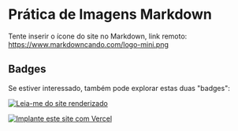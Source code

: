# Prática de Imagens Markdown

Tente inserir o ícone do site no Markdown, link remoto: https://www.markdowncando.com/logo-mini.png

>

## Badges

Se estiver interessado, também pode explorar estas duas "badges":

[![Leia-me do site renderizado](https://img.shields.io/badge/中文-Ler-me-blue?style=for-the-badge)](/readme-zh.md)

[![Implante este site com Vercel](https://vercel.com/button)](https://vercel.com/import/project?template=https://github.com/gantrol/markdown-can-do)
